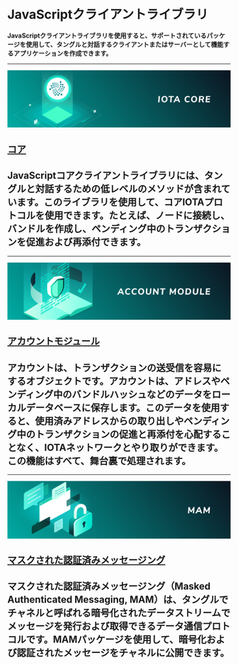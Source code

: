 # JavaScriptクライアントライブラリ
<!-- # JavaScript client library -->

**JavaScriptクライアントライブラリを使用すると、サポートされているパッケージを使用して、タングルと対話するクライアントまたはサーバーとして機能するアプリケーションを作成できます。**
<!-- **The JavaScript client library allows you to use any of the supported packages to write applications that act as a client or a server to interact with the Tangle.** -->

-------------------------
![Core](../images/core.png)
## [コア](../core/introduction/overview.md)
JavaScriptコアクライアントライブラリには、タングルと対話するための低レベルのメソッドが含まれています。このライブラリを使用して、コアIOTAプロトコルを使用できます。たとえば、ノードに接続し、バンドルを作成し、ペンディング中のトランザクションを促進および再添付できます。
-------------------------

-------------------------
![Account module](../images/account-module.png)
## [アカウントモジュール](../account-module/introduction/overview.md)
アカウントは、トランザクションの送受信を容易にするオブジェクトです。アカウントは、アドレスやペンディング中のバンドルハッシュなどのデータをローカルデータベースに保存します。このデータを使用すると、使用済みアドレスからの取り出しやペンディング中のトランザクションの促進と再添付を心配することなく、IOTAネットワークとやり取りができます。この機能はすべて、舞台裏で処理されます。
-------------------------

-------------------------
![Masked Authenticated Messaging](../images/mam.png)
## [マスクされた認証済みメッセージング](../mam/introduction/overview.md)
マスクされた認証済みメッセージング（Masked Authenticated Messaging, MAM）は、タングルでチャネルと呼ばれる暗号化されたデータストリームでメッセージを発行および取得できるデータ通信プロトコルです。MAMパッケージを使用して、暗号化および認証されたメッセージをチャネルに公開できます。
-------------------------
